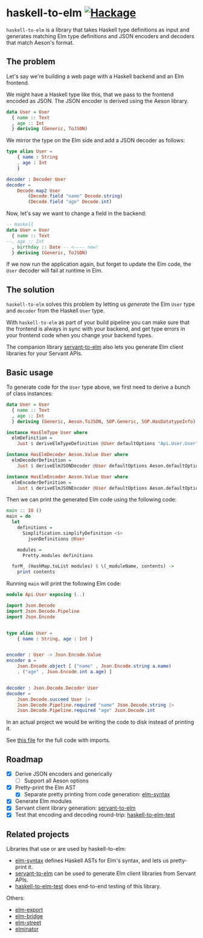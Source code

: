 # haskell-to-elm [![Hackage](https://img.shields.io/hackage/v/haskell-to-elm.svg)](https://hackage.haskell.org/package/haskell-to-elm)

`haskell-to-elm` is a library that takes Haskell type definitions as input and
generates matching Elm type definitions and JSON encoders and decoders that
match Aeson's format.

## The problem

Let's say we're building a web page with a Haskell backend and an Elm frontend.

We might have a Haskell type like this, that we pass to the frontend encoded as
JSON. The JSON encoder is derived using the Aeson library.

```haskell
data User = User
  { name :: Text
  , age :: Int
  } deriving (Generic, ToJSON)
```

We mirror the type on the Elm side and add a JSON decoder as follows:

```elm
type alias User =
    { name : String
    , age : Int
    }

decoder : Decoder User
decoder =
    Decode.map2 User
        (Decode.field "name" Decode.string)
        (Decode.field "age" Decode.int)
```

Now, let's say we want to change a field in the backend:

```haskell
-- Haskell
data User = User
  { name :: Text
--, age :: Int
  , birthday :: Date -- <---- new!
  } deriving (Generic, ToJSON)
```

If we now run the application again, but forget to update the Elm code, the
`User` decoder will fail at runtime in Elm.

## The solution

`haskell-to-elm` solves this problem by letting us _generate_ the Elm `User`
type and `decoder` from the Haskell `User` type.

With `haskell-to-elm` as part of your build pipeline you can make sure that the
frontend is always in sync with your backend, and get type errors in your
frontend code when you change your backend types.

The companion library [servant-to-elm](https://github.com/folq/servant-to-elm) also
lets you generate Elm client libraries for your Servant APIs.

## Basic usage

To generate code for the `User` type above, we first need to derive a bunch of class instances:

```haskell
data User = User
  { name :: Text
  , age :: Int
  } deriving (Generic, Aeson.ToJSON, SOP.Generic, SOP.HasDatatypeInfo)

instance HasElmType User where
  elmDefinition =
    Just $ deriveElmTypeDefinition @User defaultOptions "Api.User.User"

instance HasElmDecoder Aeson.Value User where
  elmDecoderDefinition =
    Just $ deriveElmJSONDecoder @User defaultOptions Aeson.defaultOptions "Api.User.decoder"

instance HasElmEncoder Aeson.Value User where
  elmEncoderDefinition =
    Just $ deriveElmJSONEncoder @User defaultOptions Aeson.defaultOptions "Api.User.encoder"
```

Then we can print the generated Elm code using the following code:

```haskell
main :: IO ()
main = do
  let
    definitions =
      Simplification.simplifyDefinition <$>
        jsonDefinitions @User

    modules =
      Pretty.modules definitions

  forM_ (HashMap.toList modules) $ \(_moduleName, contents) ->
    print contents
```

Running `main` will print the following Elm code:

```elm
module Api.User exposing (..)

import Json.Decode
import Json.Decode.Pipeline
import Json.Encode


type alias User =
    { name : String, age : Int }


encoder : User -> Json.Encode.Value
encoder a =
    Json.Encode.object [ ("name" , Json.Encode.string a.name)
    , ("age" , Json.Encode.int a.age) ]


decoder : Json.Decode.Decoder User
decoder =
    Json.Decode.succeed User |>
    Json.Decode.Pipeline.required "name" Json.Decode.string |>
    Json.Decode.Pipeline.required "age" Json.Decode.int
```

In an actual project we would be writing the code to disk instead of printing it.

See [this file](examples/User.hs) for the full code with imports.

## Roadmap

- [x] Derive JSON encoders and generically
  - [ ] Support all Aeson options
- [x] Pretty-print the Elm AST
  - [x] Separate pretty printing from code generation: [elm-syntax](https://github.com/folq/elm-syntax)
- [x] Generate Elm modules
- [x] Servant client library generation: [servant-to-elm](https://github.com/folq/servant-to-elm)
- [x] Test that encoding and decoding round-trip: [haskell-to-elm-test](https://github.com/folq/haskell-to-elm-test)

## Related projects

Libraries that use or are used by haskell-to-elm:
- [elm-syntax](https://github.com/folq/elm-syntax) defines Haskell ASTs for Elm's syntax, and lets us pretty-print it.
- [servant-to-elm](https://github.com/folq/servant-to-elm) can be used to generate Elm client libraries from Servant APIs.
- [haskell-to-elm-test](https://github.com/folq/haskell-to-elm-test) does end-to-end testing of this library.

Others:
- [elm-export](http://hackage.haskell.org/package/elm-export)
- [elm-bridge](http://hackage.haskell.org/package/elm-bridge)
- [elm-street](http://hackage.haskell.org/package/elm-street)
- [elminator](https://github.com/sras/elminator)
